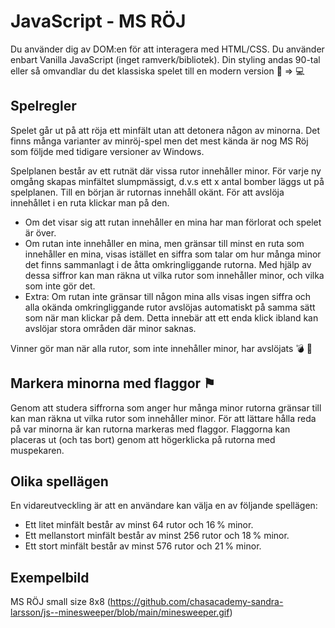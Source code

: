 # JavaScript - MS RÖJ

Du använder dig av DOM:en för att interagera med HTML/CSS. Du använder enbart Vanilla JavaScript (inget ramverk/bibliotek). Din styling andas 90-tal eller så omvandlar du det klassiska spelet till en modern version  :floppy_disk: => :computer:

## Spelregler

Spelet går ut på att röja ett minfält utan att detonera någon av minorna. Det finns många varianter av minröj-spel men det mest kända är nog MS Röj som följde med tidigare versioner av Windows. 

Spelplanen består av ett rutnät där vissa rutor innehåller minor. För varje ny omgång skapas minfältet slumpmässigt, d.v.s ett x antal bomber läggs ut på spelplanen. Till en början är rutornas innehåll okänt. För att avslöja innehållet i en ruta klickar man på den.

- Om det visar sig att rutan innehåller en mina har man förlorat och spelet är över. 
- Om rutan inte innehåller en mina, men gränsar till minst en ruta som innehåller en mina, visas istället en siffra som talar om hur många minor det finns sammanlagt i de åtta omkringliggande rutorna. Med hjälp av dessa siffror kan man räkna ut vilka rutor som innehåller minor, och vilka som inte gör det.
- Extra: Om rutan inte gränsar till någon mina alls visas ingen siffra och alla okända omkringliggande rutor avslöjas automatiskt på samma sätt som när man klickar på dem. Detta innebär att ett enda klick ibland kan avslöjar stora områden där minor saknas.

Vinner gör man när alla rutor, som inte innehåller minor, har avslöjats :bomb: :call_me_hand:

## Markera minorna med flaggor ⚑
Genom att studera siffrorna som anger hur många minor rutorna gränsar till kan man räkna ut vilka rutor som innehåller minor. För att lättare hålla reda på var minorna är kan rutorna markeras med flaggor. 
Flaggorna kan placeras ut (och tas bort) genom att högerklicka på rutorna med muspekaren. 

## Olika spellägen

En vidareutveckling är att en användare kan välja en av följande spellägen:

- Ett litet minfält består av minst 64 rutor och 16 % minor.
- Ett mellanstort minfält består av minst 256 rutor och 18 % minor.
- Ett stort minfält består av minst 576 rutor och 21 % minor.

## Exempelbild 
MS RÖJ small size 8x8 (https://github.com/chasacademy-sandra-larsson/js--minesweeper/blob/main/minesweeper.gif)
